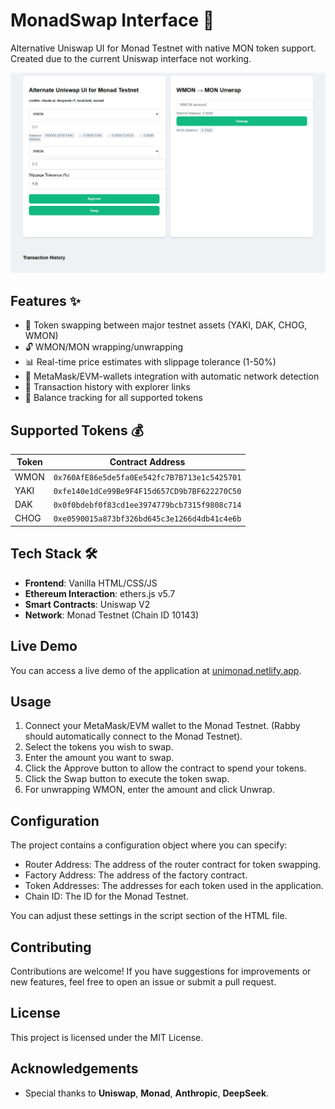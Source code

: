 # MonadSwap Interface 🚀

Alternative Uniswap UI for Monad Testnet with native MON token support. Created due to the current Uniswap interface not working.

![MonadSwap Screenshot](./screenshot.png) <!-- Add actual screenshot later -->

## Features ✨

- 🔄 Token swapping between major testnet assets (YAKI, DAK, CHOG, WMON)
- 🔓 WMON/MON wrapping/unwrapping
- 📊 Real-time price estimates with slippage tolerance (1-50%)
- 💼 MetaMask/EVM-wallets integration with automatic network detection
- 📜 Transaction history with explorer links
- 🏦 Balance tracking for all supported tokens

## Supported Tokens 💰

| Token | Contract Address |
|-------|----------------------------------------------|
| WMON  | `0x760AfE86e5de5fa0Ee542fc7B7B713e1c5425701` |
| YAKI  | `0xfe140e1dCe99Be9F4F15d657CD9b7BF622270C50` |
| DAK   | `0x0f0bdebf0f83cd1ee3974779bcb7315f9808c714` |
| CHOG  | `0xe0590015a873bf326bd645c3e1266d4db41c4e6b` |

## Tech Stack 🛠️

- **Frontend**: Vanilla HTML/CSS/JS
- **Ethereum Interaction**: ethers.js v5.7
- **Smart Contracts**: Uniswap V2
- **Network**: Monad Testnet (Chain ID 10143)

## Live Demo

You can access a live demo of the application at [unimonad.netlify.app](https://unimonad.netlify.app/).

## Usage

1. Connect your MetaMask/EVM wallet to the Monad Testnet. (Rabby should automatically connect to the Monad Testnet).
2. Select the tokens you wish to swap.
3. Enter the amount you want to swap.
4. Click the Approve button to allow the contract to spend your tokens.
5. Click the Swap button to execute the token swap.
6. For unwrapping WMON, enter the amount and click Unwrap.

## Configuration

The project contains a configuration object where you can specify:

- Router Address: The address of the router contract for token swapping.
- Factory Address: The address of the factory contract.
- Token Addresses: The addresses for each token used in the application.
- Chain ID: The ID for the Monad Testnet.

You can adjust these settings in the script section of the HTML file.

## Contributing

Contributions are welcome! If you have suggestions for improvements or new features, feel free to open an issue or submit a pull request.

## License

This project is licensed under the MIT License.

## Acknowledgements

- Special thanks to **Uniswap**, **Monad**, **Anthropic**, **DeepSeek**. 
